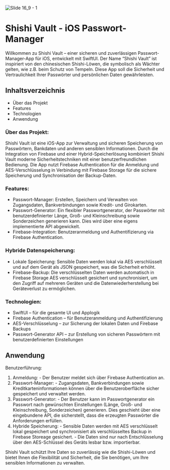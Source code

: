 ![Slide 16_9 - 1](https://github.com/user-attachments/assets/a723b93d-c9f2-4f15-ba6e-950ae24101fa)

# Shishi Vault - iOS Passwort-Manager

Willkommen zu Shishi Vault – einer sicheren und zuverlässigen Passwort-Manager-App für iOS, entwickelt mit SwiftUI. Der Name “Shishi Vault” ist inspiriert von den chinesischen Shishi-Löwen, die symbolisch als Wächter gelten, wie z.B. beim Schutz von Tempeln. Diese App soll die Sicherheit und Vertraulichkeit Ihrer Passwörter und persönlichen Daten gewährleisten.

## Inhaltsverzeichnis

- Über das Projekt
- Features
- Technologien
- Anwendung

### Über das Projekt:

Shishi Vault ist eine iOS-App zur Verwaltung und sicheren Speicherung von Passwörtern, Bankdaten und anderen sensiblen Informationen. Durch die Integration von Firebase und einer Hybrid-Speicherlösung kombiniert Shishi Vault moderne Sicherheitstechniken mit einer benutzerfreundlichen Bedienung. Die App nutzt Firebase Authentication für die Anmeldung und AES-Verschlüsselung in Verbindung mit Firebase Storage für die sichere Speicherung und Synchronisation der Backup-Daten.

### Features:

  - Passwort-Manager: Erstellen, Speichern und Verwalten von Zugangsdaten, Bankverbindungen sowie Kredit- und Girokarten.
  - Passwort-Generator: Ein flexibler Passwortgenerator, der Passwörter mit benutzerdefinierter Länge, Groß- und Kleinschreibung sowie Sonderzeichen generieren kann. Dies wird über eine eigens implementierte API abgewickelt.
  - Firebase-Integration: Benutzeranmeldung und Authentifizierung via Firebase Authentication.

### Hybride Datenspeicherung:

  - Lokale Speicherung: Sensible Daten werden lokal via AES verschlüsselt und auf dem Gerät als JSON gespeichert, was die Sicherheit erhöht.
  - Firebase-Backup: Die verschlüsselten Daten werden automatisch in Firebase Storage AES verschlüsselt gesichert und synchronisiert, um den Zugriff auf mehreren Geräten und die Datenwiederherstellung bei Geräteverlust zu ermöglichen.

### Technologien:

  - SwiftUI – für die gesamte UI und Applogik
  - Firebase Authentication – für Benutzeranmeldung und Authentifizierung
  - AES-Verschlüsselung – zur Sicherung der lokalen Daten und Firebase Backups
  - Passwort-Generator API – zur Erstellung von sicheren Passwörtern mit benutzerdefinierten Einstellungen

## Anwendung

Benutzerführung:

  1.	Anmeldung:
      - Der Benutzer meldet sich über Firebase Authentication an.
  2.	Passwort-Manager:
      - Zugangsdaten, Bankverbindungen sowie Kreditkarteninformationen können über die Benutzeroberfläche sicher gespeichert und verwaltet werden.
  3.	Passwort-Generator:
      - Der Benutzer kann im Passwortgenerator ein Passwort nach gewünschten Einstellungen (Länge, Groß- und Kleinschreibung, Sonderzeichen) generieren. Dies geschieht über eine eingebundene API, die sicherstellt, dass die erzeugten Passwörter die Anforderungen erfüllen.
  4.	Hybride Speicherung:
      - Sensible Daten werden mit AES verschlüsselt lokal gespeichert und synchronisiert als verschlüsseltes Backup in Firebase Storeage gesichert.
      - Die Daten sind nur nach Entschlüsselung über den AES-Schlüssel des Geräts lesbar bzw. importierbar.

Shishi Vault schützt Ihre Daten so zuverlässig wie die Shishi-Löwen und bietet Ihnen die Flexibilität und Sicherheit, die Sie benötigen, um Ihre sensiblen Informationen zu verwalten.

